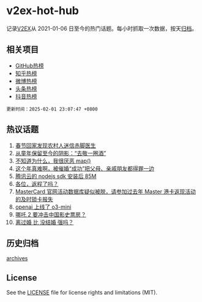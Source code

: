 # v2ex-hot-hub

 记录[V2EX](https://www.v2ex.com/)从 2021-01-06 日至今的热门话题。每小时抓取一次数据，按天[归档](archives)。
 
 ## 相关项目

- [GitHub热榜](https://github.com/snaildev/github-hot-hub)
- [知乎热榜](https://github.com/snaildev/zhihu-hot-hub)
- [微博热榜](https://github.com/snaildev/weibo-hot-hub)
- [头条热榜](https://github.com/snaildev/toutiao-hot-hub)
- [抖音热榜](https://github.com/snaildev/douyin-hot-hub)


 `更新时间：2025-02-01 23:07:47 +0800`

## 热议话题

1. [春节回家发现农村人迷信赤脚医生](https://www.v2ex.com/t/1108508)
1. [从童年保留至今的阴影：“去敬一圈酒”](https://www.v2ex.com/t/1108454)
1. [不知道为什么，我很厌恶 map()](https://www.v2ex.com/t/1108464)
1. [这个年真难啊，被催婚“成功”把父母、亲戚朋友都得罪一边](https://www.v2ex.com/t/1108502)
1. [腾讯云的 nodejs sdk 安装后 85M](https://www.v2ex.com/t/1108471)
1. [各位，返程了吗？](https://www.v2ex.com/t/1108470)
1. [MasterCard 官网活动数据库疑似被脱，请参加过去年 Master 港卡返现活动的及时锁卡报失](https://www.v2ex.com/t/1108520)
1. [openai 上线了 o3-mini](https://www.v2ex.com/t/1108468)
1. [哪吒 2 要冲击中国影史票房？](https://www.v2ex.com/t/1108516)
1. [离过婚 比 没结婚 强吗？](https://www.v2ex.com/t/1108531)

## 历史归档

[archives](archives)

## License

See the [LICENSE](LICENSE) file for license rights and limitations (MIT).

